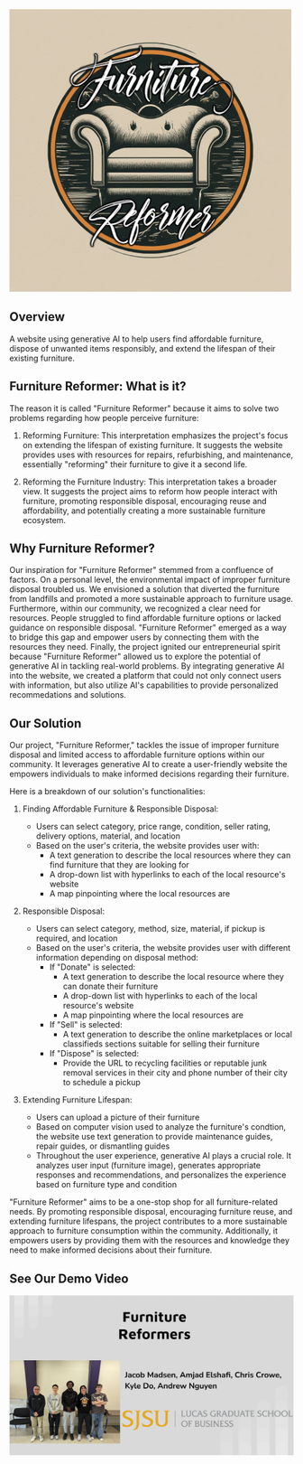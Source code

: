 <img src = "/furniture_reformer.png" width = "500">

## Overview

A website using generative AI to help users find affordable furniture, dispose of unwanted items responsibly, and extend the lifespan of their existing furniture.

## Furniture Reformer: What is it?

The reason it is called "Furniture Reformer" because it aims to solve two problems regarding how people perceive furniture:

1. Reforming Furniture: This interpretation emphasizes the project's focus on extending the lifespan of existing furniture. It suggests the website provides uses with resources for repairs, refurbishing, and maintenance, essentially "reforming" their furniture to give it a second life.

2. Reforming the Furniture Industry: This interpretation takes a broader view. It suggests the project aims to reform how people interact with furniture, promoting responsible disposal, encouraging reuse and affordability, and potentially creating a more sustainable furniture ecosystem.

## Why Furniture Reformer?

Our inspiration for "Furniture Reformer" stemmed from a confluence of factors. On a personal level, the environmental impact of improper furniture disposal troubled us. We envisioned a solution that diverted the furniture from landfills and promoted a more sustainable approach to furniture usage. Furthermore, within our community, we recognized a clear need for resources. People struggled to find affordable furniture options or lacked guidance on responsible disposal. "Furniture Reformer" emerged as a way to bridge this gap and empower users by connecting them with the resources they need. Finally, the project ignited our entrepreneurial spirit because "Furniture Reformer" allowed us to explore the potential of generative AI in tackling real-world problems. By integrating generative AI into the website, we created a platform that could not only connect users with information, but also utilize AI's capabilities to provide personalized recommedations and solutions.

## Our Solution

Our project, "Furniture Reformer," tackles the issue of improper furniture disposal and limited access to affordable furniture options within our community. It leverages generative AI to create a user-friendly website the empowers individuals to make informed decisions regarding their furniture.

Here is a breakdown of our solution's functionalities:

1. Finding Affordable Furniture & Responsible Disposal:
   - Users can select category, price range, condition, seller rating, delivery options, material, and location
   - Based on the user's criteria, the website provides user with:
     - A text generation to describe the local resources where they can find furniture that they are looking for
     - A drop-down list with hyperlinks to each of the local resource's website
     - A map pinpointing where the local resources are

2. Responsible Disposal:
   - Users can select category, method, size, material, if pickup is required, and location
   - Based on the user's criteria, the website provides user with different information depending on disposal method:
     - If "Donate" is selected:
       - A text generation to describe the local resource where they can donate their furniture
       - A drop-down list with hyperlinks to each of the local resource's website
       - A map pinpointing where the local resources are
     - If "Sell" is selected:
       - A text generation to describe the online marketplaces or local classifieds sections suitable for selling their furniture
     - If "Dispose" is selected:
       - Provide the URL to recycling facilities or reputable junk removal services in their city and phone number of their city to schedule a pickup

3. Extending Furniture Lifespan:
   - Users can upload a picture of their furniture
   - Based on computer vision used to analyze the furniture's condtion, the website use text generation to provide maintenance guides, repair guides, or dismantling guides
   - Throughout the user experience, generative AI plays a crucial role. It analyzes user input (furniture image), generates appropriate responses and recommendations, and personalizes the experience based on furniture type and condition

"Furniture Reformer" aims to be a one-stop shop for all furniture-related needs. By promoting responsible disposal, encouraging furniture reuse, and extending furniture lifespans, the project contributes to a more sustainable approach to furniture consumption within the community. Additionally, it empowers users by providing them with the resources and knowledge they need to make informed decisions about their furniture.

## See Our Demo Video
[![Watch the video](/furniture_reformers.png)](https://drive.google.com/file/d/1ihyt27Eem3sYxd4LTL0EpiS7tUExRkSM/view?usp=sharing)
